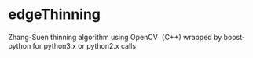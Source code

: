 # edgeThinning
Zhang-Suen thinning algorithm using OpenCV（C++)  wrapped by boost-python for python3.x or python2.x calls
